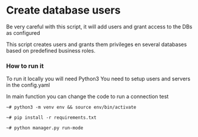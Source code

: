 Create database users
=============

Be very careful with this script, it will add users and grant access to the DBs as configured

This script creates users and grants them privileges en several databases based on predefined business roles.
 

### How to run it
To run it locally you will need Python3 
You need to setup users and servers in the config.yaml

In main function you can change the code to run a connection test

```shell
~# python3 -m venv env && source env/bin/activate

~# pip install -r requirements.txt

~# python manager.py run-mode
```